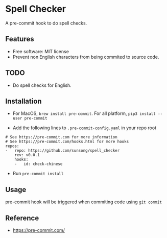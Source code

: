 # Spell Checker

A pre-commit hook to do spell checks.


## Features

* Free software: MIT license
* Prevent non English characters from being commited to source code.

## TODO

* Do spell checks for English.

## Installation

* For MacOS, `brew install pre-commit`. For all platform, `pip3 install --user pre-commit`

* Add the following lines to `.pre-commit-config.yaml` in your repo root
```
# See https://pre-commit.com for more information
# See https://pre-commit.com/hooks.html for more hooks
repos:
-   repo: https://github.com/sunsong/spell_checker
    rev: v0.0.1
    hooks:
    -   id: check-chinese
```

* Run `pre-commit install`

## Usage

pre-commit hook will be triggered when commiting code using `git commit`

## Reference

* https://pre-commit.com/
